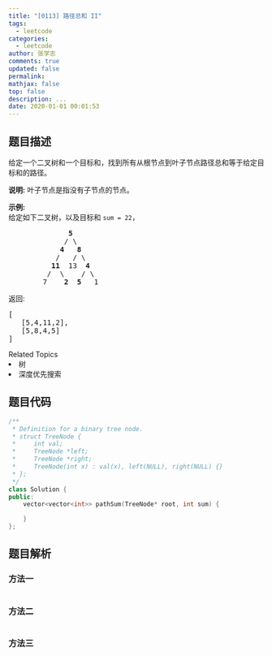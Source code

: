```yaml
---
title: "[0113] 路径总和 II"
tags:
  - leetcode
categories:
  - leetcode
author: 张学志
comments: true
updated: false
permalink:
mathjax: false
top: false
description: ...
date: 2020-01-01 00:01:53
---
```


## 题目描述

<p>给定一个二叉树和一个目标和，找到所有从根节点到叶子节点路径总和等于给定目标和的路径。</p>

<p><strong>说明:</strong>&nbsp;叶子节点是指没有子节点的节点。</p>

<p><strong>示例:</strong><br>
给定如下二叉树，以及目标和&nbsp;<code>sum = 22</code>，</p>

<pre>              <strong>5</strong>
             / \
            <strong>4</strong>   <strong>8</strong>
           /   / \
          <strong>11</strong>  13  <strong>4</strong>
         /  \    / \
        7    <strong>2</strong>  <strong>5</strong>   1
</pre>

<p>返回:</p>

<pre>[
   [5,4,11,2],
   [5,8,4,5]
]
</pre>
<div><div>Related Topics</div><div><li>树</li><li>深度优先搜索</li></div></div>

## 题目代码

```cpp
/**
 * Definition for a binary tree node.
 * struct TreeNode {
 *     int val;
 *     TreeNode *left;
 *     TreeNode *right;
 *     TreeNode(int x) : val(x), left(NULL), right(NULL) {}
 * };
 */
class Solution {
public:
    vector<vector<int>> pathSum(TreeNode* root, int sum) {

    }
};
```

## 题目解析

### 方法一

```cpp

```

### 方法二

```cpp

```

### 方法三

```cpp

```

